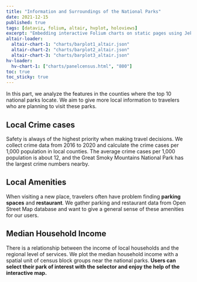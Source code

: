 ```yaml
---
title: "Information and Surroundings of the National Parks"
date: 2021-12-15
published: true
tags: [dataviz, folium, altair, hvplot, holoviews]
excerpt: "Embedding interactive Folium charts on static pages using Jekyll."
altair-loader:
  altair-chart-1: "charts/barplot1_altair.json"
  altair-chart-2: "charts/barplot2_altair.json"
  altair-chart-3: "charts/barplot3_altair.json"
hv-loader:
  hv-chart-1: ["charts/panelcensus.html", "800"] 
toc: true
toc_sticky: true
---
```


In this part, we analyze the features in the counties where the top 10 national parks locate. We aim to give more local information to travelers who are planning to visit these parks.

## Local Crime cases

Safety is always of the highest priority when making travel decisions. We collect crime data from 2016 to 2020 and calculate the crime cases per 1,000 population in local counties. The average crime cases per 1,000 population is about 12, and the Great Smoky Mountains National Park has the largest crime numbers nearby.

<div id="altair-chart-1"></div>

## Local Amenities

When visiting a new place, travelers often have problem finding **parking spaces** and **restaurant**. We gather parking and restaurant data from Open Street Map database and want to give a general sense of these amenities for our users.

<div id="altair-chart-2"></div>

<div id="altair-chart-3"></div>

## Median Household Income

There is a relationship between the income of local households and the regional level of services. We plot the median household income with a spatial unit of census block groups near the national parks. **Users can select their park of interest with the selector and enjoy the help of the interactive map.**

<div id="hv-chart-1"></div>


